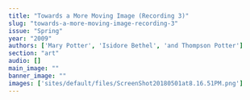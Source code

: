```yaml
---
title: "Towards a More Moving Image (Recording 3)"
slug: "towards-a-more-moving-image-recording-3"
issue: "Spring"
year: "2009"
authors: ['Mary Potter', 'Isidore Bethel', 'and Thompson Potter']
section: "art"
audio: []
main_image: ""
banner_image: ""
images: ['sites/default/files/ScreenShot20180501at8.16.51PM.png']
---
```


